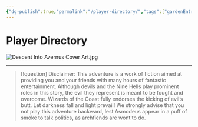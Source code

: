 ```yaml
---
{"dg-publish":true,"permalink":"/player-directory/","tags":["gardenEntry"]}
---
```



# Player Directory
![Descent Into Avernus Cover Art.jpg](/img/user/z_Art/Descent%20Into%20Avernus%20Cover%20Art.jpg)

---

> [!question] Disclaimer: This adventure is a work of fiction aimed at providing you and your friends with many hours of fantastic entertainment. Although devils and the Nine Hells play prominent roles in this story, the evil they represent is meant to be fought and overcome. Wizards of the Coast fully endorses the kicking of evil’s butt. Let darkness fall and light prevail! We strongly advise that you not play this adventure backward, lest Asmodeus appear in a puff of smoke to talk politics, as archfiends are wont to do.
